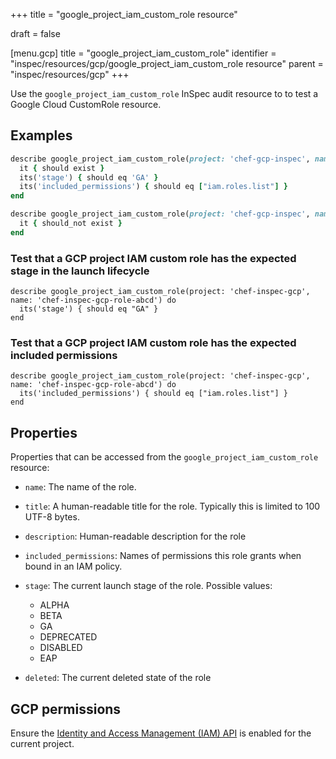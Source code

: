+++
title = "google_project_iam_custom_role resource"

draft = false


[menu.gcp]
title = "google_project_iam_custom_role"
identifier = "inspec/resources/gcp/google_project_iam_custom_role resource"
parent = "inspec/resources/gcp"
+++

Use the `google_project_iam_custom_role` InSpec audit resource to to test a Google Cloud CustomRole resource.

## Examples

```ruby
describe google_project_iam_custom_role(project: 'chef-gcp-inspec', name: 'admin-role') do
  it { should exist }
  its('stage') { should eq 'GA' }
  its('included_permissions') { should eq ["iam.roles.list"] }
end

describe google_project_iam_custom_role(project: 'chef-gcp-inspec', name: 'nonexistent') do
  it { should_not exist }
end
```

### Test that a GCP project IAM custom role has the expected stage in the launch lifecycle

    describe google_project_iam_custom_role(project: 'chef-inspec-gcp', name: 'chef-inspec-gcp-role-abcd') do
      its('stage') { should eq "GA" }
    end

### Test that a GCP project IAM custom role has the expected included permissions

    describe google_project_iam_custom_role(project: 'chef-inspec-gcp', name: 'chef-inspec-gcp-role-abcd') do
      its('included_permissions') { should eq ["iam.roles.list"] }
    end

## Properties

Properties that can be accessed from the `google_project_iam_custom_role` resource:


  * `name`: The name of the role.

  * `title`: A human-readable title for the role. Typically this is limited to 100 UTF-8 bytes.

  * `description`: Human-readable description for the role

  * `included_permissions`: Names of permissions this role grants when bound in an IAM policy.

  * `stage`: The current launch stage of the role.
  Possible values:
    * ALPHA
    * BETA
    * GA
    * DEPRECATED
    * DISABLED
    * EAP

  * `deleted`: The current deleted state of the role


## GCP permissions

Ensure the [Identity and Access Management (IAM) API](https://console.cloud.google.com/apis/library/iam.googleapis.com/) is enabled for the current project.
